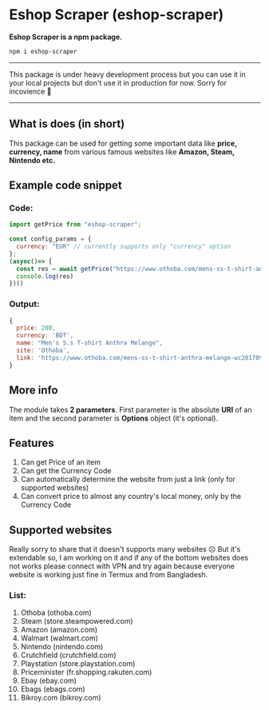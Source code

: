 # Eshop Scraper (eshop-scraper)

**Eshop Scraper is a npm package.**
```txt 
npm i eshop-scraper
```
___
This package is under heavy development process but you can use it in your local projects but don't use it in production for now. Sorry for incovience 🙏
___

## What is does (in short)

This package can be used for getting some important data like **price, currency, name** from various famous websites like **Amazon, Steam, Nintendo etc.**

## Example code snippet
### Code:
```js
import getPrice from "eshop-scraper";

const config_params = {
  currency: "EUR" // currently supports only "currency" option
};
(async()=> {
  const res = await getPrice("https://www.othoba.com/mens-ss-t-shirt-anthra-melange-wc201709l-win00354-color", config_params);
  console.log(res)
})()
```
### Output:

```js
{
  price: 280,
  currency: 'BDT',
  name: "Men's S.s T-shirt Anthra Melange",
  site: 'Othoba',
  link: 'https://www.othoba.com/mens-ss-t-shirt-anthra-melange-wc201709l-win00354-color'
}
```

## More info
The module takes **2 parameters**.
First parameter is the absolute **URI** of an item and the second parameter is **Options** object (it's optional).

## Features
1. Can get Price of an item
2. Can get the Currency Code
3. Can automatically determine the website from just a link (only for supported websites)
4. Can convert price to almost any country's local money, only by the Currency Code

## Supported websites
Really sorry to share that it doesn't supports many websites ☹️ But it's extendable so, I am working on it and if any of the bottom websites does not works please connect with VPN and try again because everyone website is working just fine in Termux and from Bangladesh.
### List:
1. Othoba (othoba.com)
2. Steam (store.steampowered.com)
3. Amazon (amazon.com)
4. Walmart (walmart.com)
5. Nintendo (nintendo.com)
6. Crutchfield (crutchfield.com)
7. Playstation (store.playstation.com)
8. Priceminister (fr.shopping.rakuten.com)
9. Ebay (ebay.com)
10. Ebags (ebags.com)
11. Bikroy.com (bikroy.com)
